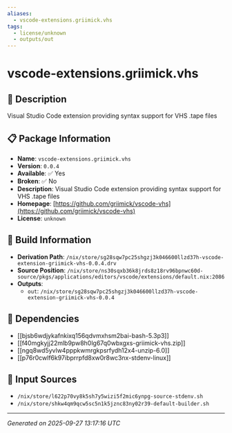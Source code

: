 ```yaml
---
aliases:
  - vscode-extensions.griimick.vhs
tags:
  - license/unknown
  - outputs/out
---
```


# vscode-extensions.griimick.vhs

## 📝 Description

Visual Studio Code extension providing syntax support for VHS .tape files

## 📋 Package Information

- **Name**: `vscode-extensions.griimick.vhs`
- **Version**: `0.0.4`
- **Available**: ✅ Yes
- **Broken**: ✅ No
- **Description**: Visual Studio Code extension providing syntax support for VHS .tape files
- **Homepage**: [https://github.com/griimick/vscode-vhs](https://github.com/griimick/vscode-vhs)
- **License**: `unknown`

## 🔧 Build Information

- **Derivation Path**: `/nix/store/sg28sqw7pc25shgzj3k046600llzd37h-vscode-extension-griimick-vhs-0.0.4.drv`
- **Source Position**: `/nix/store/ns30sqxb36k8jrds8z18rv96bpnwc60d-source/pkgs/applications/editors/vscode/extensions/default.nix:2086`
- **Outputs**:
  - `out`:  `/nix/store/sg28sqw7pc25shgzj3k046600llzd37h-vscode-extension-griimick-vhs-0.0.4`

## 🔗 Dependencies

- [[bjsb6wdjykafnkixq156qdvmxhsm2bai-bash-5.3p3]]
- [[f40mgkyjj22mlb9pw8h0lg67q0wbxgxs-griimick-vhs.zip]]
- [[ngq8wd5yvlw4pppkwmrgkpsrfydh12x4-unzip-6.0]]
- [[p76r0cwlf6k97ibprrpfd8xw0r8wc3nx-stdenv-linux]]

## 📁 Input Sources

- `/nix/store/l622p70vy8k5sh7y5wizi5f2mic6ynpg-source-stdenv.sh`
- `/nix/store/shkw4qm9qcw5sc5n1k5jznc83ny02r39-default-builder.sh`

---
*Generated on 2025-09-27 13:17:16 UTC*
